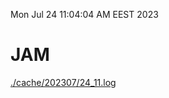 Mon Jul 24 11:04:04 AM EEST 2023
# JAM
<a href='./cache/202307/24_11.log'>./cache/202307/24_11.log</a>
